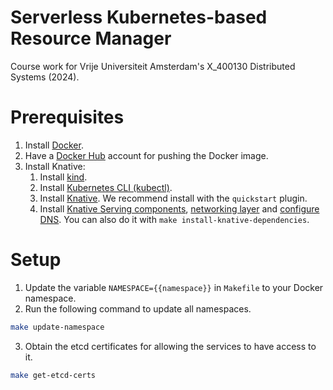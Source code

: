 # Serverless Kubernetes-based Resource Manager

Course work for Vrije Universiteit Amsterdam's X_400130 Distributed Systems (2024).

# Prerequisites

1. Install [Docker](https://www.docker.com/).
2. Have a [Docker Hub](https://hub.docker.com/) account for pushing the Docker image.
3. Install Knative:
   1. Install [kind](https://kind.sigs.k8s.io/docs/user/quick-start).
   2. Install [Kubernetes CLI (kubectl)](https://kubernetes.io/docs/tasks/tools/).
   3. Install [Knative](https://knative.dev/docs/getting-started/quickstart-install/). We recommend install with the `quickstart` plugin.
   4. Install [Knative Serving components](https://knative.dev/docs/install/yaml-install/serving/install-serving-with-yaml/#install-the-knative-serving-component), [networking layer](https://knative.dev/docs/install/yaml-install/serving/install-serving-with-yaml/#install-a-networking-layer) and [configure DNS](https://knative.dev/docs/install/yaml-install/serving/install-serving-with-yaml/#configure-dns). You can also do it with `make install-knative-dependencies`.

# Setup

1. Update the variable `NAMESPACE={{namespace}}` in `Makefile` to your Docker namespace.
2. Run the following command to update all namespaces.

```sh
make update-namespace
```

3. Obtain the etcd certificates for allowing the services to have access to it.

```sh
make get-etcd-certs
```
